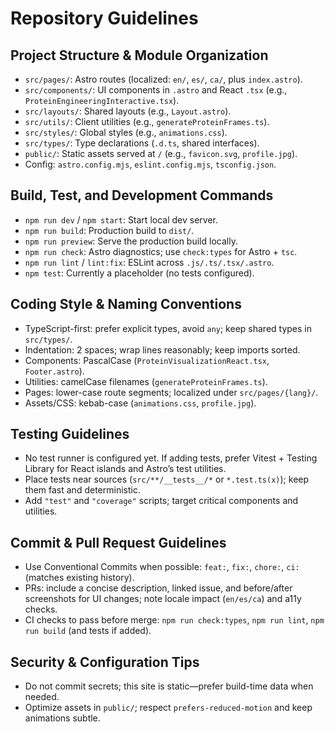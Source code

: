 # Repository Guidelines

## Project Structure & Module Organization
- `src/pages/`: Astro routes (localized: `en/`, `es/`, `ca/`, plus `index.astro`).
- `src/components/`: UI components in `.astro` and React `.tsx` (e.g., `ProteinEngineeringInteractive.tsx`).
- `src/layouts/`: Shared layouts (e.g., `Layout.astro`).
- `src/utils/`: Client utilities (e.g., `generateProteinFrames.ts`).
- `src/styles/`: Global styles (e.g., `animations.css`).
- `src/types/`: Type declarations (`.d.ts`, shared interfaces).
- `public/`: Static assets served at `/` (e.g., `favicon.svg`, `profile.jpg`).
- Config: `astro.config.mjs`, `eslint.config.mjs`, `tsconfig.json`.

## Build, Test, and Development Commands
- `npm run dev` / `npm start`: Start local dev server.
- `npm run build`: Production build to `dist/`.
- `npm run preview`: Serve the production build locally.
- `npm run check`: Astro diagnostics; use `check:types` for Astro + `tsc`.
- `npm run lint` / `lint:fix`: ESLint across `.js/.ts/.tsx/.astro`.
- `npm test`: Currently a placeholder (no tests configured).

## Coding Style & Naming Conventions
- TypeScript-first: prefer explicit types, avoid `any`; keep shared types in `src/types/`.
- Indentation: 2 spaces; wrap lines reasonably; keep imports sorted.
- Components: PascalCase (`ProteinVisualizationReact.tsx`, `Footer.astro`).
- Utilities: camelCase filenames (`generateProteinFrames.ts`).
- Pages: lower-case route segments; localized under `src/pages/{lang}/`.
- Assets/CSS: kebab-case (`animations.css`, `profile.jpg`).

## Testing Guidelines
- No test runner is configured yet. If adding tests, prefer Vitest + Testing Library for React islands and Astro’s test utilities.
- Place tests near sources (`src/**/__tests__/*` or `*.test.ts(x)`); keep them fast and deterministic.
- Add `"test"` and `"coverage"` scripts; target critical components and utilities.

## Commit & Pull Request Guidelines
- Use Conventional Commits when possible: `feat:`, `fix:`, `chore:`, `ci:` (matches existing history).
- PRs: include a concise description, linked issue, and before/after screenshots for UI changes; note locale impact (`en/es/ca`) and a11y checks.
- CI checks to pass before merge: `npm run check:types`, `npm run lint`, `npm run build` (and tests if added).

## Security & Configuration Tips
- Do not commit secrets; this site is static—prefer build-time data when needed.
- Optimize assets in `public/`; respect `prefers-reduced-motion` and keep animations subtle.
